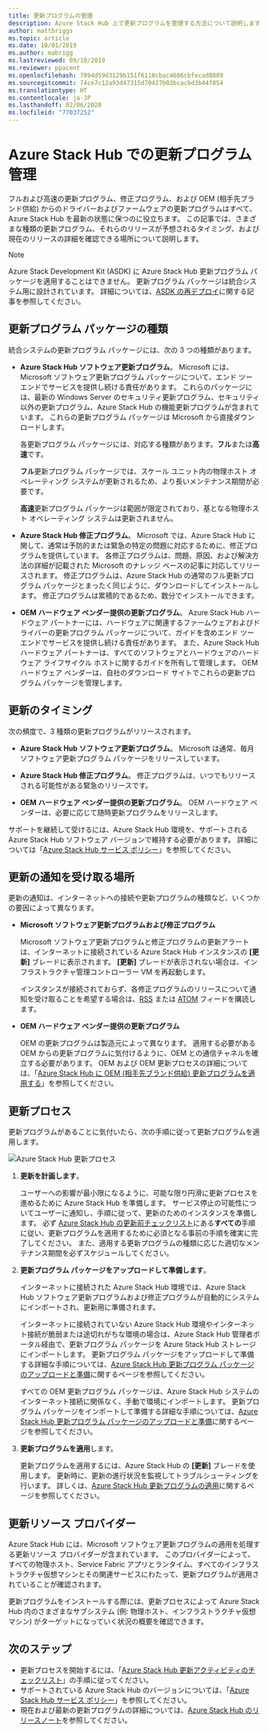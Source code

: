 ```yaml
---
title: 更新プログラムの管理
description: Azure Stack Hub 上で更新プログラムを管理する方法について説明します
author: mattbriggs
ms.topic: article
ms.date: 10/01/2019
ms.author: mabrigg
ms.lastreviewed: 09/10/2019
ms.reviewer: ppacent
ms.openlocfilehash: 7894d59d3129b151f6110cbac4606cbfecad8889
ms.sourcegitcommit: 74ce7c12a93d47315d70427b02bcacbd3b44f854
ms.translationtype: HT
ms.contentlocale: ja-JP
ms.lasthandoff: 02/06/2020
ms.locfileid: "77037252"
---
```

# <a name="manage-updates-in-azure-stack-hub"></a>Azure Stack Hub での更新プログラム管理

フルおよび高速の更新プログラム、修正プログラム、および OEM (相手先ブランド供給) からのドライバーおよびファームウェアの更新プログラムはすべて、Azure Stack Hub を最新の状態に保つのに役立ちます。 この記事では、さまざまな種類の更新プログラム、それらのリリースが予想されるタイミング、および現在のリリースの詳細を確認できる場所について説明します。

> [!Note]  
> Azure Stack Development Kit (ASDK) に Azure Stack Hub 更新プログラム パッケージを適用することはできません。 更新プログラム パッケージは統合システム用に設計されています。 詳細については、[ASDK の再デプロイ](https://docs.microsoft.com/azure-stack/asdk/asdk-redeploy)に関する記事を参照してください。

## <a name="update-package-types"></a>更新プログラム パッケージの種類

統合システムの更新プログラム パッケージには、次の 3 つの種類があります。

- **Azure Stack Hub ソフトウェア更新プログラム**。 Microsoft には、Microsoft ソフトウェア更新プログラム パッケージについて、エンド ツー エンドでサービスを提供し続ける責任があります。 これらのパッケージには、最新の Windows Server のセキュリティ更新プログラム、セキュリティ以外の更新プログラム、Azure Stack Hub の機能更新プログラムが含まれています。 これらの更新プログラム パッケージは Microsoft から直接ダウンロードします。

    各更新プログラム パッケージには、対応する種類があります。**フル**または**高速**です。

    **フル**更新プログラム パッケージでは、スケール ユニット内の物理ホスト オペレーティング システムが更新されるため、より長いメンテナンス期間が必要です。

    **高速**更新プログラム パッケージは範囲が限定されており、基となる物理ホスト オペレーティング システムは更新されません。

- **Azure Stack Hub 修正プログラム**。 Microsoft では、Azure Stack Hub に関して、通常は予防的または緊急の特定の問題に対応するために、修正プログラムを提供しています。 各修正プログラムは、問題、原因、および解決方法の詳細が記載された Microsoft のナレッジ ベースの記事に対応してリリースされます。 修正プログラムは、Azure Stack Hub の通常のフル更新プログラム パッケージとまったく同じように、ダウンロードしてインストールします。 修正プログラムは累積的であるため、数分でインストールできます。

- **OEM ハードウェア ベンダー提供の更新プログラム**。 Azure Stack Hub ハードウェア パートナーには、ハードウェアに関連するファームウェアおよびドライバーの更新プログラム パッケージについて、ガイドを含めエンド ツー エンドでサービスを提供し続ける責任があります。 また、Azure Stack Hub ハードウェア パートナーは、すべてのソフトウェアとハードウェアのハードウェア ライフサイクル ホストに関するガイドを所有して管理します。 OEM ハードウェア ベンダーは、自社のダウンロード サイトでこれらの更新プログラム パッケージを管理します。

## <a name="when-to-update"></a>更新のタイミング

次の頻度で、3 種類の更新プログラムがリリースされます。

- **Azure Stack Hub ソフトウェア更新プログラム**。 Microsoft は通常、毎月ソフトウェア更新プログラム パッケージをリリースしています。

- **Azure Stack Hub 修正プログラム**。 修正プログラムは、いつでもリリースされる可能性がある緊急のリリースです。

- **OEM ハードウェア ベンダー提供の更新プログラム**。 OEM ハードウェア ベンダーは、必要に応じて随時更新プログラムをリリースします。

サポートを継続して受けるには、Azure Stack Hub 環境を、サポートされる Azure Stack Hub ソフトウェア バージョンで維持する必要があります。 詳細については「[Azure Stack Hub サービス ポリシー](azure-stack-update-servicing-policy.md)」を参照してください。

## <a name="where-to-get-notice-of-an-update"></a>更新の通知を受け取る場所

更新の通知は、インターネットへの接続や更新プログラムの種類など、いくつかの要因によって異なります。

- **Microsoft ソフトウェア更新プログラムおよび修正プログラム**

    Microsoft ソフトウェア更新プログラムと修正プログラムの更新アラートは、インターネットに接続されている Azure Stack Hub インスタンスの **[更新]** ブレードに表示されます。 **[更新]** ブレードが表示されない場合は、インフラストラクチャ管理コントローラー VM を再起動します。

    インスタンスが接続されておらず、各修正プログラムのリリースについて通知を受け取ることを希望する場合は、[RSS](https://support.microsoft.com/app/content/api/content/feeds/sap/en-us/32d322a8-acae-202d-e9a9-7371dccf381b/rss) または [ATOM](https://support.microsoft.com/app/content/api/content/feeds/sap/en-us/32d322a8-acae-202d-e9a9-7371dccf381b/atom) フィードを購読します。

- **OEM ハードウェア ベンダー提供の更新プログラム**

    OEM の更新プログラムは製造元によって異なります。 適用する必要がある OEM からの更新プログラムに気付けるように、OEM との通信チャネルを確立する必要があります。 OEM および OEM 更新プロセスの詳細については、「[Azure Stack Hub に OEM (相手先ブランド供給) 更新プログラムを適用する](azure-stack-update-oem.md)」を参照してください。

## <a name="update-processes"></a>更新プロセス

更新プログラムがあることに気付いたら、次の手順に従って更新プログラムを適用します。

![Azure Stack Hub 更新プロセス](./media/azure-stack-updates/azure-stack-update-process.png)

1. **更新を計画します**。

    ユーザーへの影響が最小限になるように、可能な限り円滑に更新プロセスを進めるために Azure Stack Hub を準備します。 サービス停止の可能性についてユーザーに通知し、手順に従って、更新のためのインスタンスを準備します。 必ず [Azure Stack Hub の更新前チェックリスト](release-notes-checklist.md)にある**すべての**手順に従い、更新プログラムを適用するために必須となる事前の手順を確実に完了してください。 また、適用する更新プログラムの種類に応じた適切なメンテナンス期間を必ずスケジュールしてください。

2. **更新プログラム パッケージをアップロードして準備します**。

    インターネットに接続された Azure Stack Hub 環境では、Azure Stack Hub ソフトウェア更新プログラムおよび修正プログラムが自動的にシステムにインポートされ、更新用に準備されます。

    インターネットに接続されていない Azure Stack Hub 環境やインターネット接続が脆弱または途切れがちな環境の場合は、Azure Stack Hub 管理者ポータル経由で、更新プログラム パッケージを Azure Stack Hub ストレージにインポートします。 更新プログラム パッケージをアップロードして準備する詳細な手順については、[Azure Stack Hub 更新プログラム パッケージのアップロードと準備](azure-stack-update-prepare-package.md)に関するページを参照してください。

    すべての OEM 更新プログラム パッケージは、Azure Stack Hub システムのインターネット接続に関係なく、手動で環境にインポートします。 更新プログラム パッケージをインポートして準備する詳細な手順については、[Azure Stack Hub 更新プログラム パッケージのアップロードと準備](azure-stack-update-prepare-package.md)に関するページを参照してください。

3. **更新プログラムを適用**します。

    更新プログラムを適用するには、Azure Stack Hub の **[更新]** ブレードを使用します。 更新時に、更新の進行状況を監視してトラブルシューティングを行います。 詳しくは、[Azure Stack Hub 更新プログラムの適用](azure-stack-apply-updates.md)に関するページを参照してください。

## <a name="the-update-resource-provider"></a>更新リソース プロバイダー

Azure Stack Hub には、Microsoft ソフトウェア更新プログラムの適用を処理する更新リソース プロバイダーが含まれています。 このプロバイダーによって、すべての物理ホスト、Service Fabric アプリとランタイム、すべてのインフラストラクチャ仮想マシンとその関連サービスにわたって、更新プログラムが適用されていることが確認されます。

更新プログラムをインストールする際には、更新プロセスによって Azure Stack Hub 内のさまざまなサブシステム (例: 物理ホスト、インフラストラクチャ仮想マシン) がターゲットになっていく状況の概要を確認できます。

## <a name="next-steps"></a>次のステップ

- 更新プロセスを開始するには、「[Azure Stack Hub 更新アクティビティのチェックリスト](release-notes-checklist.md)」の手順に従ってください。
- サポートされている Azure Stack Hub のバージョンについては、「[Azure Stack Hub サービス ポリシー](azure-stack-servicing-policy.md)」を参照してください。  
- 現在および最新の更新プログラムの詳細については、[Azure Stack Hub のリリースノート](release-notes.md)を参照してください。
